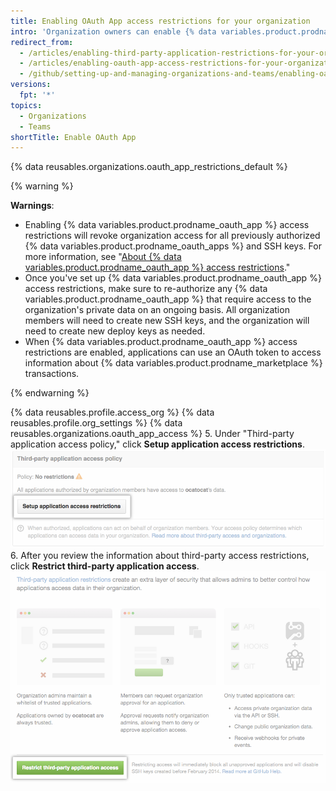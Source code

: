 ```yaml
---
title: Enabling OAuth App access restrictions for your organization
intro: 'Organization owners can enable {% data variables.product.prodname_oauth_app %} access restrictions to prevent untrusted apps from accessing the organization''s resources while allowing organization members to use {% data variables.product.prodname_oauth_apps %} for their personal accounts.'
redirect_from:
  - /articles/enabling-third-party-application-restrictions-for-your-organization/
  - /articles/enabling-oauth-app-access-restrictions-for-your-organization
  - /github/setting-up-and-managing-organizations-and-teams/enabling-oauth-app-access-restrictions-for-your-organization
versions:
  fpt: '*'
topics:
  - Organizations
  - Teams
shortTitle: Enable OAuth App
---
```


{% data reusables.organizations.oauth_app_restrictions_default %}

{% warning %}

**Warnings**:
- Enabling {% data variables.product.prodname_oauth_app %} access restrictions will revoke organization access for all previously authorized {% data variables.product.prodname_oauth_apps %} and SSH keys. For more information, see "[About {% data variables.product.prodname_oauth_app %} access restrictions](/articles/about-oauth-app-access-restrictions)."
- Once you've set up {% data variables.product.prodname_oauth_app %} access restrictions, make sure to re-authorize any {% data variables.product.prodname_oauth_app %} that require access to the organization's private data on an ongoing basis. All organization members will need to create new SSH keys, and the organization will need to create new deploy keys as needed.
- When {% data variables.product.prodname_oauth_app %} access restrictions are enabled, applications can use an OAuth token to access information about {% data variables.product.prodname_marketplace %} transactions.

{% endwarning %}

{% data reusables.profile.access_org %}
{% data reusables.profile.org_settings %}
{% data reusables.organizations.oauth_app_access %}
5. Under "Third-party application access policy," click **Setup application access restrictions**. ![Set up restrictions button](/assets/images/help/settings/settings-third-party-set-up-restrictions.png)
6. After you review the information about third-party access restrictions, click **Restrict third-party application access**. ![Restriction confirmation button](/assets/images/help/settings/settings-third-party-restrict-confirm.png)
